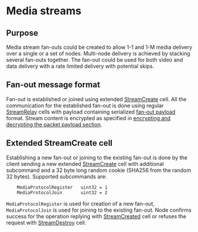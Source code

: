 # Media streams

## Purpose

Media stream fan-outs could be created to allow 1-1 and 1-M media delivery over a single or a set of nodes.  Multi-node delivery is achieved by stacking
several fan-outs together.  The fan-out could be used for both video and data delivery with a rate limited delivery with potential skips.

## Fan-out message format

Fan-out is established or joined using extended [StreamCreate](../binary/streamcreate.md) cell.  All the communication for the established fan-out is done
using regular [StreamRelay](../binary/streamrelay.md) cells with payload containing serialized [fan-out payload](fanout.md) format.  Stream content is
encrypted as specified in [encrypting and decrypting the packet payload section](ratchet.md).

## Extended StreamCreate cell

Establishing a new fan-out or joining to the existing fan-out is done by the client sending a new extended [StreamCreate](../binary/streamcreate.md) cell with
additional subcommand and a 32 byte long random cookie (SHA256 from the random 32 bytes).
Supported subcommands are:

        MediaProtocolRegister   uint32 = 1
        MediaProtocolJoin       uint32 = 2

`MediaProtocolRegister` is used for creation of a new fan-out, `MediaProtocolJoin` is used for joining to the existing fan-out.  Node confirms success for the operation
replying with [StreamCreated](../binary/streamcreated.md) cell or refuses the request with [StreamDestroy](../binary/streamdestroy.md) cell.